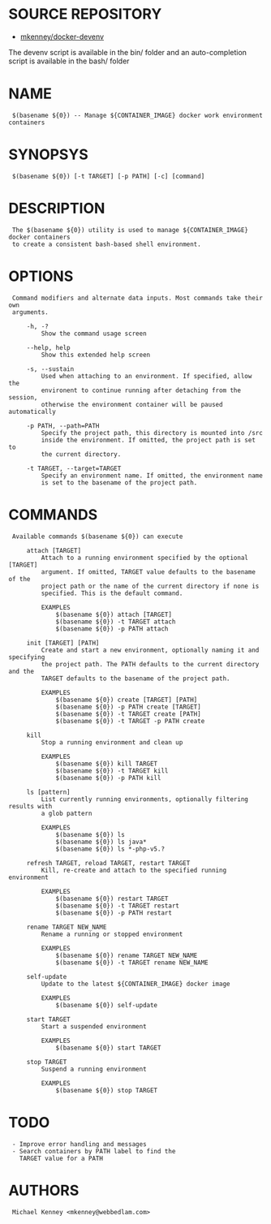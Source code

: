 # SOURCE REPOSITORY

* [mkenney/docker-devenv](https://github.com/mkenney/docker-devenv)

The devenv script is available in the bin/ folder and an auto-completion
script is available in the bash/ folder

# NAME
     $(basename ${0}) -- Manage ${CONTAINER_IMAGE} docker work environment containers

# SYNOPSYS
     $(basename ${0}) [-t TARGET] [-p PATH] [-c] [command]

# DESCRIPTION
     The $(basename ${0}) utility is used to manage ${CONTAINER_IMAGE} docker containers
     to create a consistent bash-based shell environment.

# OPTIONS
     Command modifiers and alternate data inputs. Most commands take their own
     arguments.

         -h, -?
             Show the command usage screen

         --help, help
             Show this extended help screen

         -s, --sustain
             Used when attaching to an environment. If specified, allow the
             environent to continue running after detaching from the session,
             otherwise the environment container will be paused automatically

         -p PATH, --path=PATH
             Specify the project path, this directory is mounted into /src
             inside the environment. If omitted, the project path is set to
             the current directory.

         -t TARGET, --target=TARGET
             Specify an environment name. If omitted, the environment name
             is set to the basename of the project path.

# COMMANDS
     Available commands $(basename ${0}) can execute

         attach [TARGET]
             Attach to a running environment specified by the optional [TARGET]
             argument. If omitted, TARGET value defaults to the basename of the
             project path or the name of the current directory if none is
             specified. This is the default command.

             EXAMPLES
                 $(basename ${0}) attach [TARGET]
                 $(basename ${0}) -t TARGET attach
                 $(basename ${0}) -p PATH attach

         init [TARGET] [PATH]
             Create and start a new environment, optionally naming it and specifying
             the project path. The PATH defaults to the current directory and the
             TARGET defaults to the basename of the project path.

             EXAMPLES
                 $(basename ${0}) create [TARGET] [PATH]
                 $(basename ${0}) -p PATH create [TARGET]
                 $(basename ${0}) -t TARGET create [PATH]
                 $(basename ${0}) -t TARGET -p PATH create

         kill
             Stop a running environment and clean up

             EXAMPLES
                 $(basename ${0}) kill TARGET
                 $(basename ${0}) -t TARGET kill
                 $(basename ${0}) -p PATH kill

         ls [pattern]
             List currently running environments, optionally filtering results with
             a glob pattern

             EXAMPLES
                 $(basename ${0}) ls
                 $(basename ${0}) ls java*
                 $(basename ${0}) ls *-php-v5.?

         refresh TARGET, reload TARGET, restart TARGET
             Kill, re-create and attach to the specified running environment

             EXAMPLES
                 $(basename ${0}) restart TARGET
                 $(basename ${0}) -t TARGET restart
                 $(basename ${0}) -p PATH restart

         rename TARGET NEW_NAME
             Rename a running or stopped environment

             EXAMPLES
                 $(basename ${0}) rename TARGET NEW_NAME
                 $(basename ${0}) -t TARGET rename NEW_NAME

         self-update
             Update to the latest ${CONTAINER_IMAGE} docker image

             EXAMPLES
                 $(basename ${0}) self-update

         start TARGET
             Start a suspended environment

             EXAMPLES
                 $(basename ${0}) start TARGET

         stop TARGET
             Suspend a running environment

             EXAMPLES
                 $(basename ${0}) stop TARGET

# TODO
     - Improve error handling and messages
     - Search containers by PATH label to find the
       TARGET value for a PATH

# AUTHORS
     Michael Kenney <mkenney@webbedlam.com>
